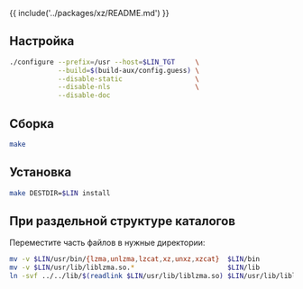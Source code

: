 {{ include('../packages/xz/README.md') }}

## Настройка

```bash
./configure --prefix=/usr --host=$LIN_TGT     \
            --build=$(build-aux/config.guess) \
            --disable-static                  \
            --disable-nls                     \
            --disable-doc
```

## Сборка

```bash
make
```

## Установка

```bash
make DESTDIR=$LIN install
```

## При раздельной структуре каталогов

Переместите часть файлов в нужные директории:

```bash
mv -v $LIN/usr/bin/{lzma,unlzma,lzcat,xz,unxz,xzcat}  $LIN/bin
mv -v $LIN/usr/lib/liblzma.so.*                       $LIN/lib
ln -svf ../../lib/$(readlink $LIN/usr/lib/liblzma.so) $LIN/usr/lib/liblzma.so
```
